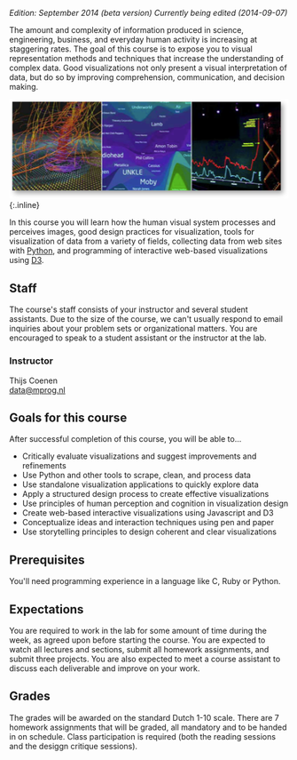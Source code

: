 *Edition: September 2014 (beta version)*
*Currently being edited (2014-09-07)*

The amount and complexity of information produced in science, engineering,
business, and everyday human activity is increasing at staggering rates. The
goal of this course is to expose you to visual representation methods and
techniques that increase the understanding of complex data. Good visualizations
not only present a visual interpretation of data, but do so by improving
comprehension, communication, and decision making.

![course picture](course.png){:.inline}

In this course you will learn how the human visual system processes and
perceives images, good design practices for visualization, tools for
visualization of data from a variety of fields, collecting data from web sites
with [Python](http://www.python.org/), and programming of interactive web-based
visualizations using [D3](http://d3js.org/).

## Staff

The course's staff consists of your instructor and several student assistants.
Due to the size of the course, we can't usually respond to email inquiries
about your problem sets or organizational matters. You are encouraged to speak
to a student assistant or the instructor at the lab.

### Instructor

Thijs Coenen  
<data@mprog.nl>

## Goals for this course

After successful completion of this course, you will be able to...

* Critically evaluate visualizations and suggest improvements and refinements
* Use Python and other tools to scrape, clean, and process data
* Use standalone visualization applications to quickly explore data
* Apply a structured design process to create effective visualizations
* Use principles of human perception and cognition in visualization design
* Create web-based interactive visualizations using Javascript and D3
* Conceptualize ideas and interaction techniques using pen and paper
* Use storytelling principles to design coherent and clear visualizations

## Prerequisites

You'll need programming experience in a language like C, Ruby or Python.

## Expectations

You are required to work in the lab for some amount of time during the week, as
agreed upon before starting the course. You are expected to watch all lectures
and sections, submit all homework assignments, and submit three projects. You
are also expected to meet a course assistant to discuss each deliverable and
improve on your work.

## Grades

The grades will be awarded on the standard Dutch 1-10 scale. There are 7
homework assignments that will be graded, all mandatory and to be handed
in on schedule. Class participation is required (both the reading sessions
and the desiggn critique sessions). 
